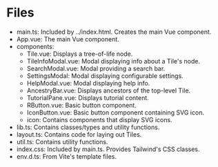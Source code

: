 # Files
-   main.ts: Included by ../index.html. Creates the main Vue component.
-   App.vue: The main Vue component.
-   components:
    -   Tile.vue:          Displays a tree-of-life node.
    -   TileInfoModal.vue: Modal displaying info about a Tile's node.
    -   SearchModal.vue:   Modal providing a search bar.
    -   SettingsModal:     Modal displaying configurable settings.
    -   HelpModal.vue:     Modal displaying help info.
    -   AncestryBar.vue:   Displays ancestors of the top-level Tile.
    -   TutorialPane.vue:  Displays tutorial content.
    -   RButton.vue:       Basic button component.
    -   IconButton.vue:    Basic button component containing SVG icon.
    -   icon:              Contains components that display SVG icons.
-   lib.ts:    Contains classes/types and utility functions.
-   layout.ts: Contains code for laying out Tiles.
-   util.ts:   Contains utility functions.
-   index.css: Included by main.ts. Provides Tailwind's CSS classes.
-   env.d.ts:  From Vite's template files.

